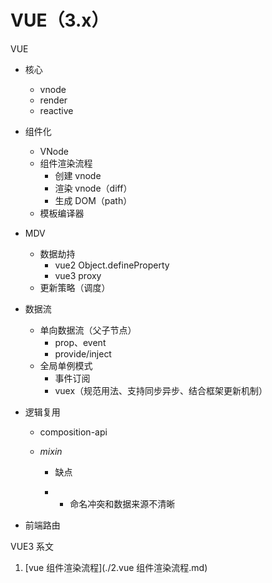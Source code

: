 # VUE（3.x）

VUE

- 核心
  - vnode
  - render
  - reactive
- 组件化
  - VNode
  - 组件渲染流程
    - 创建 vnode
    - 渲染 vnode（diff）
    - 生成 DOM（path）
  - 模板编译器
- MDV

  - 数据劫持
    - vue2 Object.defineProperty
    - vue3 proxy
  - 更新策略（调度）
- 数据流

  - 单向数据流（父子节点）
    - prop、event
    - provide/inject
  - 全局单例模式
    - 事件订阅
    - vuex（规范用法、支持同步异步、结合框架更新机制）
- 逻辑复用

  - composition-api

  - *mixin*

    - 缺点

    - - 命名冲突和数据来源不清晰
- 前端路由



VUE3 系文

1. [vue 组件渲染流程](./2.vue 组件渲染流程.md)



